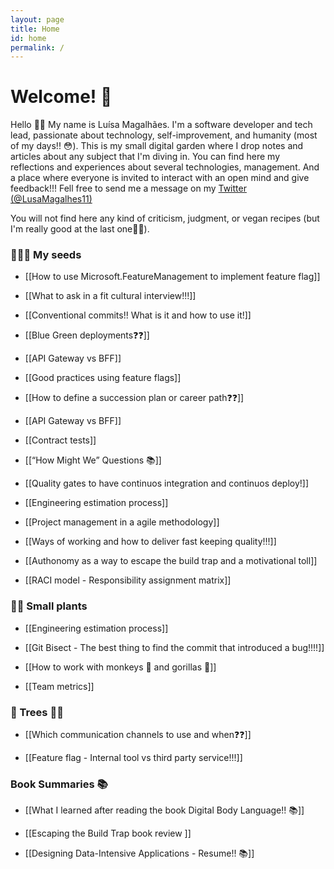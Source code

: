 ```yaml
---
layout: page
title: Home
id: home
permalink: /
---
```


# Welcome! 🌱

Hello 🤗👋
My name is Luísa Magalhães.  I'm a software developer and tech lead, passionate about technology, self-improvement, and humanity (most of my days!! 😳).
This is my small digital garden where I drop notes and articles about any subject that I'm diving in. 
You can find here my reflections and experiences about several technologies, management. And a place where everyone is invited to interact with an open mind and give feedback!!! 
Fell free to send me a message on my [Twitter (@LusaMagalhes11)](https://twitter.com/LusaMagalhes11)

You will not find here any kind of criticism, judgment, or vegan recipes (but I'm really good at the last one🧆🧆).  


### 🌱🌱🌱 My seeds
- [[How to use Microsoft.FeatureManagement to implement feature flag]]

- [[What to ask in a fit cultural interview!!!]]

- [[Conventional commits!! What is it and how to use it!]]

- [[Blue Green deployments❓❓]]

- [[API Gateway vs BFF]]

- [[Good practices using feature flags]]

- [[How to define a succession plan or career path❓❓]]

- [[API Gateway vs BFF]]

- [[Contract tests]]

<!-- - [[Functional Programming in C# why should I care❓❓]] -->
  
- [[“How Might We” Questions 📚]]
  
- [[Quality gates to have continuos integration and continuos deploy!]]

- [[Engineering estimation process]]

- [[Project management in a agile methodology]]

- [[Ways of working and how to deliver fast keeping quality!!!]]

- [[Authonomy as a way to escape the build trap and a motivational toll]]

- [[RACI model - Responsibility assignment matrix]]


### 🌾🌾 Small plants

- [[Engineering estimation process]]

- [[Git Bisect - The best thing to find the commit that introduced a bug!!!!]]

- [[How to work with monkeys 🐒 and gorillas 🦍]]

- [[Team metrics]]

### 🌳 Trees 🌳🌴 

- [[Which communication channels to use and when❓❓]]

- [[Feature flag - Internal tool vs third party service!!!]] 

### Book Summaries 📚

- [[What I learned after reading the book Digital Body Language!! 📚]] 

- [[Escaping the Build Trap book review  ]]

- [[Designing Data-Intensive Applications - Resume!! 📚]]

<style>
  .wrapper {
    max-width: 46em;
  }
</style>
